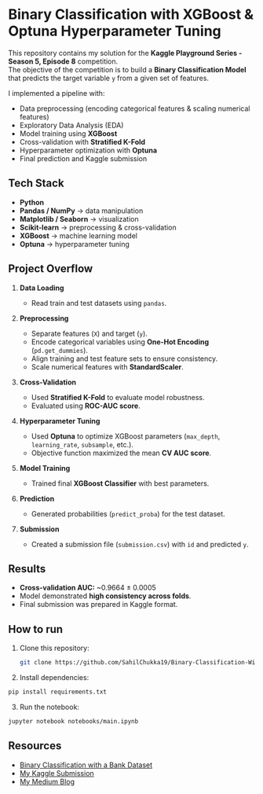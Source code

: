 
# Binary Classification with XGBoost & Optuna Hyperparameter Tuning

This repository contains my solution for the **Kaggle Playground Series - Season 5, Episode 8** competition.  
The objective of the competition is to build a **Binary Classification Model** that predicts the target variable `y` from a given set of features.

I implemented a pipeline with:
- Data preprocessing (encoding categorical features & scaling numerical features)  
- Exploratory Data Analysis (EDA)  
- Model training using **XGBoost**  
- Cross-validation with **Stratified K-Fold**  
- Hyperparameter optimization with **Optuna**  
- Final prediction and Kaggle submission 

## Tech Stack
- **Python**
- **Pandas / NumPy** → data manipulation  
- **Matplotlib / Seaborn** → visualization  
- **Scikit-learn** → preprocessing & cross-validation  
- **XGBoost** → machine learning model  
- **Optuna** → hyperparameter tuning  

## Project Overflow
1. **Data Loading**
   - Read train and test datasets using `pandas`.

2. **Preprocessing**
   - Separate features (`X`) and target (`y`).
   - Encode categorical variables using **One-Hot Encoding** (`pd.get_dummies`).
   - Align training and test feature sets to ensure consistency.
   - Scale numerical features with **StandardScaler**.

3. **Cross-Validation**
   - Used **Stratified K-Fold** to evaluate model robustness.
   - Evaluated using **ROC-AUC score**.

4. **Hyperparameter Tuning**
   - Used **Optuna** to optimize XGBoost parameters (`max_depth`, `learning_rate`, `subsample`, etc.).
   - Objective function maximized the mean **CV AUC score**.

5. **Model Training**
   - Trained final **XGBoost Classifier** with best parameters.

6. **Prediction**
   - Generated probabilities (`predict_proba`) for the test dataset.

7. **Submission**
   - Created a submission file (`submission.csv`) with `id` and predicted `y`.

## Results
- **Cross-validation AUC:** ~0.9664 ± 0.0005  
- Model demonstrated **high consistency across folds**.  
- Final submission was prepared in Kaggle format. 

## How to run 
1. Clone this repository:
   ```bash
   git clone https://github.com/SahilChukka19/Binary-Classification-With-Banking-Dataset.git
   ```
2. Install dependencies:
```bash
pip install requirements.txt
```
3. Run the notebook:
```bash
jupyter notebook notebooks/main.ipynb
```
## Resources
- [Binary Classification with a Bank Dataset](https://www.kaggle.com/competitions/playground-series-s5e8/overview)
- [My Kaggle Submission](https://www.kaggle.com/code/sahilchukka19/binary-classification-bank-dataset)
- [My Medium Blog](https://medium.com/@sahil.chukka/binary-classification-on-banking-dataset-a-kaggle-competition-9848816a387d)




